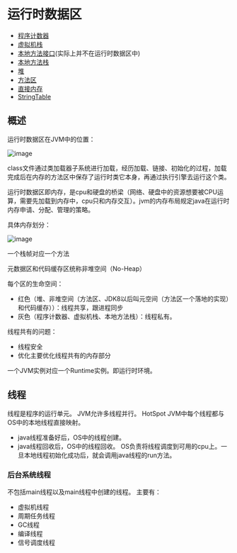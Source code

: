 # 运行时数据区
- [程序计数器](https://github.com/ZHI-JIU/JVM/tree/main/MemAndGC/No2_RuntimeDataArea/PcRegister)
- [虚拟机栈](https://github.com/ZHI-JIU/JVM/tree/main/MemAndGC/No2_RuntimeDataArea/JVMStack)
- [本地方法接口]()(实际上并不在运行时数据区中)
- [本地方法栈]()
- [堆]()
- [方法区]()
- [直接内存]()
- [StringTable]()

## 概述
运行时数据区在JVM中的位置：

![image]()

class文件通过类加载器子系统进行加载，经历加载、链接、初始化的过程，加载完成后在内存的方法区中保存了运行时类它本身，再通过执行引擎去运行这个类。

运行时数据区即内存，是cpu和硬盘的桥梁（网络、硬盘中的资源想要被CPU运算，需要先加载到内存中，cpu只和内存交互）。jvm的内存布局规定java在运行时内存申请、分配、管理的策略。

具体内存划分：

![image]()

一个栈帧对应一个方法

元数据区和代码缓存区统称非堆空间（No-Heap）

每个区的生命空间：
- 红色（堆、非堆空间（方法区、JDK8以后叫元空间（方法区一个落地的实现）和代码缓存））：线程共享，跟进程同步
- 灰色（程序计数器、虚拟机栈、本地方法栈）：线程私有。

线程共有的问题：
- 线程安全
- 优化主要优化线程共有的内存部分

一个JVM实例对应一个Runtime实例。即运行时环境。

## 线程
线程是程序的运行单元。
JVM允许多线程并行。
HotSpot JVM中每个线程都与OS中的本地线程直接映射。
- java线程准备好后，OS中的线程创建。
- java线程回收后，OS中的线程回收。
OS负责将线程调度到可用的cpu上。一旦本地线程初始化成功后，就会调用java线程的run方法。

### 后台系统线程
不包括main线程以及main线程中创建的线程。
主要有：
- 虚拟机线程
- 周期任务线程
- GC线程
- 编译线程
- 信号调度线程
